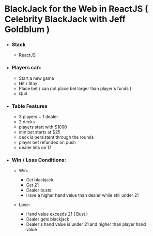 # BlackJack for the Web in ReactJS ( Celebrity BlackJack with Jeff Goldblum )

 - ### Stack
    - ReactJS

    
 
 - ### Players can:
    - Start a new game
    - Hit / Stay 
    - Place bet ( can not place bet larger than player's funds )
    - Quit

 - ### Table Features
    - 3 players + 1 dealer
    - 2 decks
    - players start with $1000
    - min bet starts at $25
    - deck is persistent through the rounds
    - player bet refunded on push
    - dealer hits on 17
    
 
 - ### Win / Loss Conditions:
    - Win:
       - Get blackjack
       - Get 21
       - Dealer busts
       - Have a higher hand value than dealer while still under 21
      
    - Lose:
       - Hand value exceeds 21 ( Bust )
       - Dealer gets blackjack
       - Dealer's hand value is under 21 and higher than player hand value
      
 
